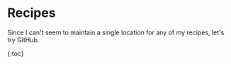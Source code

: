 # Recipes

Since I can't seem to maintain a single location for any of my recipes, let's try GitHub.

{:toc}
